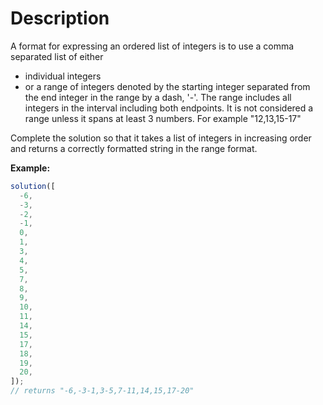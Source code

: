 # Description

A format for expressing an ordered list of integers is to use a comma separated list of either

- individual integers
- or a range of integers denoted by the starting integer separated from the end integer in the range by a dash, '-'. The range includes all integers in the interval including both endpoints. It is not considered a range unless it spans at least 3 numbers. For example "12,13,15-17"

Complete the solution so that it takes a list of integers in increasing order and returns a correctly formatted string in the range format.

**Example:**

```javascript
solution([
  -6,
  -3,
  -2,
  -1,
  0,
  1,
  3,
  4,
  5,
  7,
  8,
  9,
  10,
  11,
  14,
  15,
  17,
  18,
  19,
  20,
]);
// returns "-6,-3-1,3-5,7-11,14,15,17-20"
```
